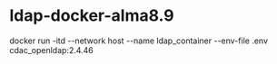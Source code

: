 # ldap-docker-alma8.9
docker run -itd --network host --name ldap_container   --env-file .env cdac_openldap:2.4.46
